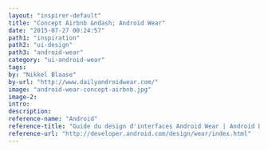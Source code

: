 ```yaml
---
layout: "inspirer-default"
title: "Concept Airbnb &ndash; Android Wear"
date: "2015-07-27 00:24:57"
path1: "inspiration"
path2: "ui-design"
path3: "android-wear"
category: "ui-android-wear"
tags:
by: "Nikkel Blaase"
by-url: "http://www.dailyandroidwear.com/"
image: "android-wear-concept-airbnb.jpg"
image-2:
intro:
description:
reference-name: "Android"
reference-title: "Guide du design d'interfaces Android Wear | Android Developers"
reference-url: "http://developer.android.com/design/wear/index.html"
---
```

